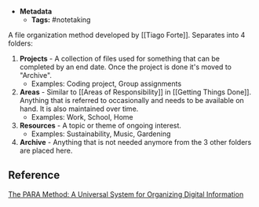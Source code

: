 * **Metadata**
	* **Tags:** #notetaking 

A file organization method developed by [[Tiago Forte]]. Separates into 4 folders:
1. **Projects** - A collection of files used for something that can be completed by an end date. Once the project is done it's moved to "Archive".
	- Examples: Coding project, Group assignments
2. **Areas** - Similar to [[Areas of Responsibility]] in [[Getting Things Done]]. Anything that is referred to occasionally and needs to be available on hand. It is also maintained over time.
	- Examples: Work, School, Home
3. **Resources** - A topic or theme of ongoing interest.
	- Examples: Sustainability, Music, Gardening
4. **Archive** - Anything that is not needed anymore from the 3 other folders are placed here.

## Reference
[The PARA Method: A Universal System for Organizing Digital Information](https://fortelabs.co/blog/para/)